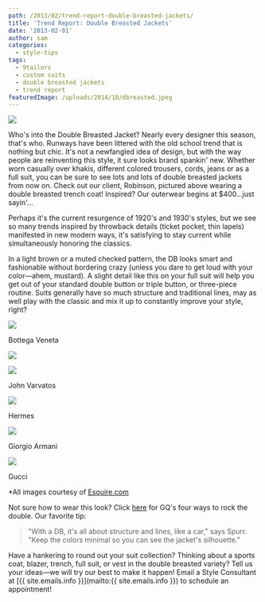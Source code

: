 ```yaml
---
path: /2013/02/trend-report-double-breasted-jackets/
title: 'Trend Report: Double Breasted Jackets'
date: '2013-02-01'
author: sam
categories:
  - style-tips
tags:
  - 9tailors
  - custom suits
  - double breasted jackets
  - trend report
featuredImage: /uploads/2014/10/dbreasted.jpeg
---
```

[![](http://4.bp.blogspot.com/-zVzofS448wQ/UQwMZXP3xjI/AAAAAAAACDo/mDQr5_eks8o/s640/IMG_8509.jpeg)](http://4.bp.blogspot.com/-zVzofS448wQ/UQwMZXP3xjI/AAAAAAAACDo/mDQr5_eks8o/s1600/IMG_8509.jpeg)

Who's into the Double Breasted Jacket? Nearly every designer this season, that's who. Runways have been littered with the old school trend that is nothing but chic. It's not a newfangled idea of design, but with the way people are reinventing this style, it sure looks brand spankin' new. Whether worn casually over khakis, different colored trousers, cords, jeans or as a full suit, you can be sure to see lots and lots of double breasted jackets from now on. Check out our client, Robinson, pictured above wearing a double breasted trench coat! Inspired? Our outerwear begins at $400...just sayin'...

Perhaps it's the current resurgence of 1920's and 1930's styles, but we see so many trends inspired by throwback details (ticket pocket, thin lapels) manifested in new modern ways, it's satisfying to stay current while simultaneously honoring the classics.

In a light brown or a muted checked pattern, the DB looks smart and fashionable without bordering crazy (unless you dare to get loud with your color—ahem, mustard). A slight detail like this on your full suit will help you get out of your standard double button or triple button, or three-piece routine. Suits generally have so much structure and traditional lines, may as well play with the classic and mix it up to constantly improve your style, right?

[![](http://1.bp.blogspot.com/-FG1aTPZX0O0/UQwMEAUHSeI/AAAAAAAACDI/i8cKHRGhgJE/s400/esq-bottega-db-suit-ss13-mdn.jpeg)](http://1.bp.blogspot.com/-FG1aTPZX0O0/UQwMEAUHSeI/AAAAAAAACDI/i8cKHRGhgJE/s1600/esq-bottega-db-suit-ss13-mdn.jpeg)

Bottega Veneta

[![](http://4.bp.blogspot.com/-9IzFsIBuwjs/UQwMEkBiJEI/AAAAAAAACDQ/pDqLMmzEdMo/s400/esq-louis-vuitton-printed-db-mdn.jpeg)](http://4.bp.blogspot.com/-9IzFsIBuwjs/UQwMEkBiJEI/AAAAAAAACDQ/pDqLMmzEdMo/s1600/esq-louis-vuitton-printed-db-mdn.jpeg)

[![](http://3.bp.blogspot.com/-fmuERwIlyyc/UQwMFKG_w8I/AAAAAAAACDY/a6a2E_ZsxPI/s400/esq-varvatos-coat-ss13-mdn.jpeg)](http://3.bp.blogspot.com/-fmuERwIlyyc/UQwMFKG_w8I/AAAAAAAACDY/a6a2E_ZsxPI/s1600/esq-varvatos-coat-ss13-mdn.jpeg)

John Varvatos

[![](http://4.bp.blogspot.com/-cNy9vCYvVY4/UQwMEKpGXwI/AAAAAAAACDE/JyKOejd3e7o/s400/esq-hermes-casual-db-mdn.jpeg)](http://4.bp.blogspot.com/-cNy9vCYvVY4/UQwMEKpGXwI/AAAAAAAACDE/JyKOejd3e7o/s1600/esq-hermes-casual-db-mdn.jpeg)

Hermes

[![](http://3.bp.blogspot.com/-GSMHeG8UWZs/UQwRiq0ZohI/AAAAAAAACD4/49Vq6BDaSEM/s320/esq-giorgio-armani-suits-mdn.jpeg)](http://3.bp.blogspot.com/-GSMHeG8UWZs/UQwRiq0ZohI/AAAAAAAACD4/49Vq6BDaSEM/s1600/esq-giorgio-armani-suits-mdn.jpeg)

Giorgio Armani

[![](http://3.bp.blogspot.com/-P2S1FuxAFyo/UQwRirB8BAI/AAAAAAAACD8/_cHqr5wBQsM/s320/esq-gucci-mustard-mdn.jpeg)](http://3.bp.blogspot.com/-P2S1FuxAFyo/UQwRirB8BAI/AAAAAAAACD8/_cHqr5wBQsM/s1600/esq-gucci-mustard-mdn.jpeg)

Gucci

\*All images courtesy of [Esquire.com](http://esquire.com/)

Not sure how to wear this look? Click [here](http://www.gq.com/style/wear-it-now/201105/how-wear-double-breasted-suit-jacket-best-db-simon-spurr?slide=3#slide=1) for GQ's four ways to rock the double. Our favorite tip: 

> "With a DB, it's all about structure and lines, like a car," says Spurr. "Keep the colors minimal so you can see the jacket's silhouette."

Have a hankering to round out your suit collection? Thinking about a sports coat, blazer, trench, full suit, or vest in the double breasted variety? Tell us your ideas—we will try our best to make it happen! Email a Style Consultant at [{{ site.emails.info }}](mailto:{{ site.emails.info }}) to schedule an appointment!